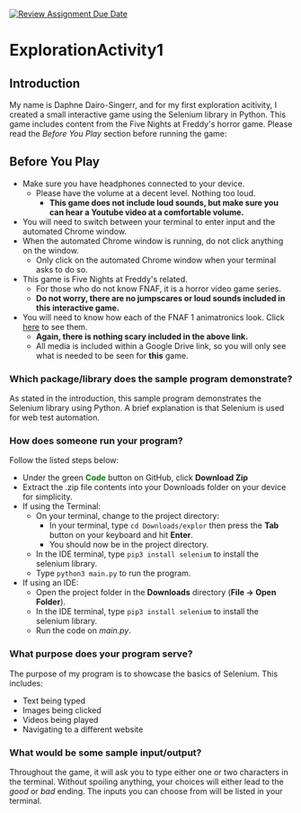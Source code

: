 [![Review Assignment Due Date](https://classroom.github.com/assets/deadline-readme-button-24ddc0f5d75046c5622901739e7c5dd533143b0c8e959d652212380cedb1ea36.svg)](https://classroom.github.com/a/oB7VDeFN)
# ExplorationActivity1

## Introduction
My name is Daphne Dairo-Singerr, and for my first exploration acitivity, I created a small interactive game using the Selenium library in Python. This game includes content from the Five Nights at Freddy's horror game. Please read the _Before You Play_ section before running the game:

## Before You Play
- Make sure you have headphones connected to your device. 
  - Please have the volume at a decent level. Nothing too loud.
    - **This game does not include loud sounds, but make sure you can hear a Youtube video at a comfortable volume.**
- You will need to switch between your terminal to enter input and the automated Chrome window.
- When the automated Chrome window is running, do not click anything on the window.
  - Only click on the automated Chrome window when your terminal asks to do so.
- This game is Five Nights at Freddy's related. 
  - For those who do not know FNAF, it is a horror video game series. 
  - **Do not worry, there are no jumpscares or loud sounds included in this interactive game.**
- You will need to know how each of the FNAF 1 animatronics look. Click [here](https://drive.google.com/drive/folders/1CPBRvkJwlZiilyfd1J26oExbrE29KRmt?usp=sharing) to see them.
  - **Again, there is nothing scary included in the above link.**
  - All media is included within a Google Drive link, so you will only see what is needed to be seen for **this** game.

### Which package/library does the sample program demonstrate?
As stated in the introduction, this sample program demonstrates the Selenium library using Python. A brief explanation is that Selenium is used for web test automation. 

### How does someone run your program?
Follow the listed steps below:
- Under the green <span style="color:green">**Code**</span> button on GitHub, click **Download Zip**
- Extract the .zip file contents into your Downloads folder on your device for simplicity.
- If using the Terminal:
  - On your terminal, change to the project directory:
    - In your terminal, type `cd Downloads/explor` then press the **Tab** button on your keyboard and hit **Enter**.
    - You should now be in the project directory.
  - In the IDE terminal, type `pip3 install selenium` to install the selenium library.
  - Type `python3 main.py` to run the program.
- If using an IDE:
  - Open the project folder in the **Downloads** directory (**File -> Open Folder**).
  - In the IDE terminal, type `pip3 install selenium` to install the selenium library.
  - Run the code on _main.py_.

### What purpose does your program serve?
The purpose of my program is to showcase the basics of Selenium.
This includes:
- Text being typed
- Images being clicked
- Videos being played
- Navigating to a different website

### What would be some sample input/output?
Throughout the game, it will ask you to type either one or two characters in the terminal. Without spoiling anything, your choices will either lead to the _good_ or _bad_ ending. The inputs you can choose from will be listed in your terminal.
